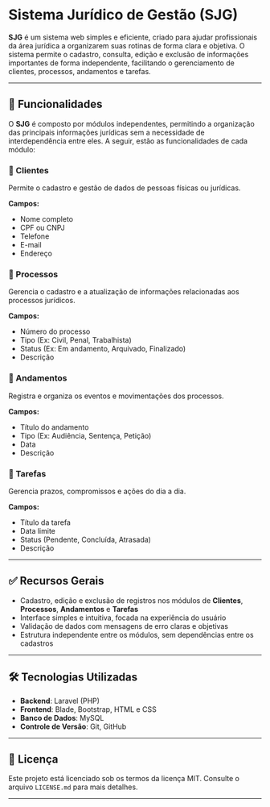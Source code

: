 # Sistema Jurídico de Gestão (SJG)

**SJG** é um sistema web simples e eficiente, criado para ajudar profissionais da área jurídica a organizarem suas rotinas de forma clara e objetiva. O sistema permite o cadastro, consulta, edição e exclusão de informações importantes de forma independente, facilitando o gerenciamento de clientes, processos, andamentos e tarefas.

---

## 🔧 Funcionalidades

O **SJG** é composto por módulos independentes, permitindo a organização das principais informações jurídicas sem a necessidade de interdependência entre eles. A seguir, estão as funcionalidades de cada módulo:

### 👤 Clientes

Permite o cadastro e gestão de dados de pessoas físicas ou jurídicas.

**Campos:**

- Nome completo  
- CPF ou CNPJ  
- Telefone  
- E-mail  
- Endereço  

### 📁 Processos

Gerencia o cadastro e a atualização de informações relacionadas aos processos jurídicos.

**Campos:**

- Número do processo  
- Tipo (Ex: Civil, Penal, Trabalhista)  
- Status (Ex: Em andamento, Arquivado, Finalizado)  
- Descrição  

### 📝 Andamentos

Registra e organiza os eventos e movimentações dos processos.

**Campos:**

- Título do andamento  
- Tipo (Ex: Audiência, Sentença, Petição)  
- Data  
- Descrição  

### 📌 Tarefas

Gerencia prazos, compromissos e ações do dia a dia.

**Campos:**

- Título da tarefa  
- Data limite  
- Status (Pendente, Concluída, Atrasada)  
- Descrição  

---

## ✅ Recursos Gerais

- Cadastro, edição e exclusão de registros nos módulos de **Clientes**, **Processos**, **Andamentos** e **Tarefas**  
- Interface simples e intuitiva, focada na experiência do usuário  
- Validação de dados com mensagens de erro claras e objetivas  
- Estrutura independente entre os módulos, sem dependências entre os cadastros  

---

## 🛠️ Tecnologias Utilizadas

- **Backend**: Laravel (PHP)  
- **Frontend**: Blade, Bootstrap, HTML e CSS  
- **Banco de Dados**: MySQL  
- **Controle de Versão**: Git, GitHub  

---

## 📄 Licença

Este projeto está licenciado sob os termos da licença MIT. Consulte o arquivo `LICENSE.md` para mais detalhes.

---
